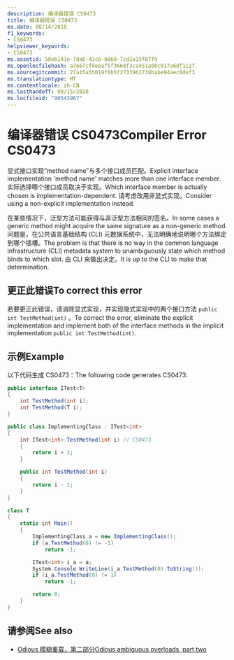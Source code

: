 ```yaml
---
description: 编译器错误 CS0473
title: 编译器错误 CS0473
ms.date: 08/14/2018
f1_keywords:
- CS0473
helpviewer_keywords:
- CS0473
ms.assetid: 58eb141e-7da0-41c8-b868-7cd2a15f07f9
ms.openlocfilehash: a7e67cfdeeaf5f3668f3ca451a98c917a6df1c2f
ms.sourcegitcommit: 27a15a55019f6b5f2733961738babe94aec0def3
ms.translationtype: MT
ms.contentlocale: zh-CN
ms.lasthandoff: 09/15/2020
ms.locfileid: "90543967"
---
```

# <a name="compiler-error-cs0473"></a><span data-ttu-id="697dc-103">编译器错误 CS0473</span><span class="sxs-lookup"><span data-stu-id="697dc-103">Compiler Error CS0473</span></span>

<span data-ttu-id="697dc-104">显式接口实现“method name”与多个接口成员匹配。</span><span class="sxs-lookup"><span data-stu-id="697dc-104">Explicit interface implementation 'method name' matches more than one interface member.</span></span> <span data-ttu-id="697dc-105">实际选择哪个接口成员取决于实现。</span><span class="sxs-lookup"><span data-stu-id="697dc-105">Which interface member is actually chosen is implementation-dependent.</span></span> <span data-ttu-id="697dc-106">请考虑改用非显式实现。</span><span class="sxs-lookup"><span data-stu-id="697dc-106">Consider using a non-explicit implementation instead.</span></span>

<span data-ttu-id="697dc-107">在某些情况下，泛型方法可能获得与非泛型方法相同的签名。</span><span class="sxs-lookup"><span data-stu-id="697dc-107">In some cases a generic method might acquire the same signature as a non-generic method.</span></span> <span data-ttu-id="697dc-108">问题是，在公共语言基础结构 (CLI) 元数据系统中，无法明确地说明哪个方法绑定到哪个插槽。</span><span class="sxs-lookup"><span data-stu-id="697dc-108">The problem is that there is no way in the common language infrastructure (CLI) metadata system to unambiguously state which method binds to which slot.</span></span> <span data-ttu-id="697dc-109">由 CLI 来做出决定。</span><span class="sxs-lookup"><span data-stu-id="697dc-109">It is up to the CLI to make that determination.</span></span>

## <a name="to-correct-this-error"></a><span data-ttu-id="697dc-110">更正此错误</span><span class="sxs-lookup"><span data-stu-id="697dc-110">To correct this error</span></span>

<span data-ttu-id="697dc-111">若要更正此错误，请消除显式实现，并实现隐式实现中的两个接口方法 `public int TestMethod(int)` 。</span><span class="sxs-lookup"><span data-stu-id="697dc-111">To correct the error, eliminate the explicit implementation and implement both of the interface methods in the implicit implementation `public int TestMethod(int)`.</span></span>

## <a name="example"></a><span data-ttu-id="697dc-112">示例</span><span class="sxs-lookup"><span data-stu-id="697dc-112">Example</span></span>

<span data-ttu-id="697dc-113">以下代码生成 CS0473：</span><span class="sxs-lookup"><span data-stu-id="697dc-113">The following code generates CS0473:</span></span>

```csharp
public interface ITest<T>
{
    int TestMethod(int i);
    int TestMethod(T i);
}

public class ImplementingClass : ITest<int>
{
    int ITest<int>.TestMethod(int i) // CS0473
    {
        return i + 1;
    }

    public int TestMethod(int i)
    {
        return i - 1;
    }
}

class T
{
    static int Main()
    {
        ImplementingClass a = new ImplementingClass();
        if (a.TestMethod(0) != -1)
            return -1;

        ITest<int> i_a = a;
        System.Console.WriteLine(i_a.TestMethod(0).ToString());
        if (i_a.TestMethod(0) != 1)
            return -1;

        return 0;
    }
}
```

## <a name="see-also"></a><span data-ttu-id="697dc-114">请参阅</span><span class="sxs-lookup"><span data-stu-id="697dc-114">See also</span></span>

- [<span data-ttu-id="697dc-115">Odious 模糊重载，第二部分</span><span class="sxs-lookup"><span data-stu-id="697dc-115">Odious ambiguous overloads, part two</span></span>](/archive/blogs/ericlippert/odious-ambiguous-overloads-part-two)
